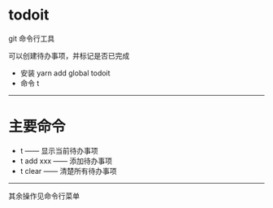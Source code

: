 # todoit

git 命令行工具

可以创建待办事项，并标记是否已完成

* 安装 yarn add global todoit
* 命令 t
***
# 主要命令
* t —— 显示当前待办事项
* t add xxx —— 添加待办事项
* t clear —— 清楚所有待办事项
***
其余操作见命令行菜单

